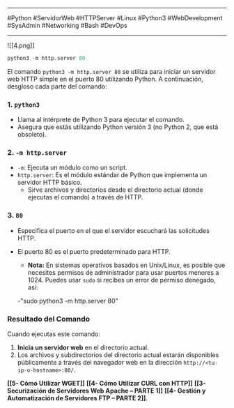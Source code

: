 
---

#Python #ServidorWeb #HTTPServer #Linux #Python3 #WebDevelopment #SysAdmin #Networking #Bash #DevOps

---

![[4.png]]

```python
python3 -m http.server 80
```

El comando `python3 -m http.server 80` se utiliza para iniciar un servidor web HTTP simple en el puerto 80 utilizando Python. A continuación, desgloso cada parte del comando:

### 1. **`python3`**

- Llama al intérprete de Python 3 para ejecutar el comando.
- Asegura que estás utilizando Python versión 3 (no Python 2, que está obsoleto).

### 2. **`-m http.server`**

- `-m`: Ejecuta un módulo como un script.
- `http.server`: Es el módulo estándar de Python que implementa un servidor HTTP básico.
    - Sirve archivos y directorios desde el directorio actual (donde ejecutas el comando) a través de HTTP.

### 3. **`80`**

- Especifica el puerto en el que el servidor escuchará las solicitudes HTTP.
- El puerto 80 es el puerto predeterminado para HTTP.
    - **Nota:** En sistemas operativos basados en Unix/Linux, es posible que necesites permisos de administrador para usar puertos menores a 1024. Puedes usar `sudo` si recibes un error de permiso denegado, así:
    
    -"sudo python3 -m http.server 80"
    
### Resultado del Comando

Cuando ejecutas este comando:

1. **Inicia un servidor web** en el directorio actual.
2. Los archivos y subdirectorios del directorio actual estarán disponibles públicamente a través del navegador web en la dirección `http://<tu-ip-o-hostname>:80/`.


**[[5- Cómo Utilizar WGET]]**
**[[4- Cómo Utilizar CURL con HTTP]]**
**[[3- Securización de Servidores Web Apache – PARTE 1]]**
**[[4- Gestión y Automatización de Servidores FTP – PARTE 2]]**.
